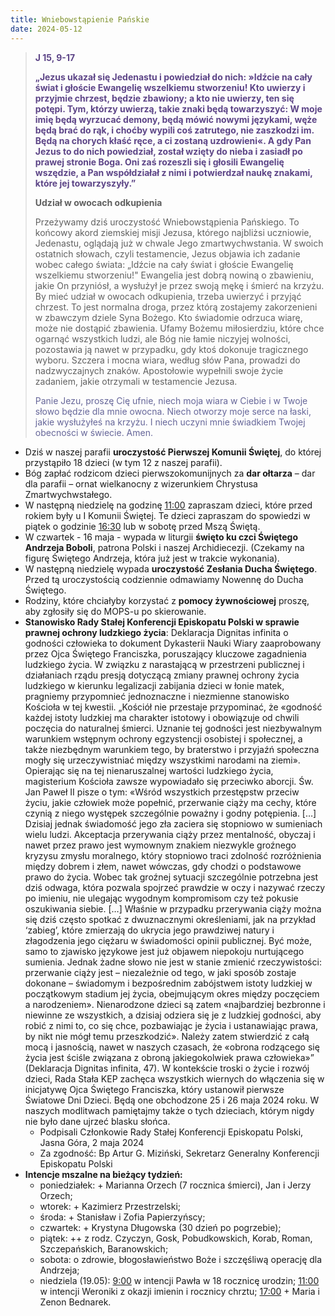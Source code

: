 ```yaml
---
title: Wniebowstąpienie Pańskie
date: 2024-05-12
---
```


> **<span style="color: #5D4587;">J 15, 9-17</span>**
>
> **<span style="color: #5D4587;">„Jezus ukazał się Jedenastu i powiedział do nich: »Idźcie na cały świat i głoście Ewangelię wszelkiemu stworzeniu! Kto uwierzy i przyjmie chrzest, będzie zbawiony; a kto nie uwierzy, ten się potępi. Tym, którzy uwierzą, takie znaki będą towarzyszyć: W moje imię będą wyrzucać demony, będą mówić nowymi językami, węże będą brać do rąk, i choćby wypili coś zatrutego, nie zaszkodzi im. Będą na chorych kłaść ręce, a ci zostaną uzdrowieni«. A gdy Pan Jezus to do nich powiedział, został wzięty do nieba i zasiadł po prawej stronie Boga. Oni zaś rozeszli się i głosili Ewangelię wszędzie, a Pan współdziałał z nimi i potwierdzał naukę znakami, które jej towarzyszyły.”</span>**
>
>
>
> **Udział w owocach odkupienia**
>
> Przeżywamy dziś uroczystość Wniebowstąpienia Pańskiego. To końcowy akord ziemskiej misji Jezusa, którego najbliżsi uczniowie, Jedenastu, oglądają już w chwale Jego zmartwychwstania. W swoich ostatnich słowach, czyli testamencie, Jezus objawia ich zadanie wobec całego świata: „Idźcie na cały świat i głoście Ewangelię wszelkiemu stworzeniu!" Ewangelia jest dobrą nowiną o zbawieniu, jakie On przyniósł, a wysłużył je przez swoją mękę i śmierć na krzyżu. By mieć udział w owocach odkupienia, trzeba uwierzyć i przyjąć chrzest. To jest normalna droga, przez którą zostajemy zakorzenieni w zbawczym dziele Syna Bożego. Kto świadomie odrzuca wiarę, może nie dostąpić zbawienia. Ufamy Bożemu miłosierdziu, które chce ogarnąć wszystkich ludzi, ale Bóg nie łamie niczyjej wolności, pozostawia ją nawet w przypadku, gdy ktoś dokonuje tragicznego wyboru. Szczera i mocna wiara, według słów Pana, prowadzi do nadzwyczajnych znaków. Apostołowie wypełnili swoje życie zadaniem, jakie otrzymali w testamencie Jezusa.
>
> <span style="color: #666699;">Panie Jezu, proszę Cię ufnie, niech moja wiara w Ciebie i w Twoje słowo będzie dla mnie owocna. Niech otworzy moje serce na łaski, jakie wysłużyłeś na krzyżu. I niech uczyni mnie świadkiem Twojej obecności w świecie. Amen.
> &nbsp;

- Dziś w naszej parafii **uroczystość Pierwszej Komunii Świętej**, do której przystąpiło 18 dzieci (w tym 12 z naszej parafii).
- Bóg zapłać rodzicom dzieci pierwszokomunijnych za **dar ołtarza** – dar dla parafii – ornat wielkanocny z wizerunkiem Chrystusa Zmartwychwstałego.
- W następną niedzielę na godzinę <u>11:00</u> zapraszam dzieci, które przed rokiem były u I Komunii Świętej. Te dzieci zapraszam do spowiedzi w piątek o godzinie <u>16:30</u> lub w sobotę przed Mszą Świętą.
- W czwartek - 16 maja - wypada w liturgii  **święto ku czci Świętego Andrzeja Boboli**, patrona Polski i naszej Archidiecezji. (Czekamy na figurę Świętego Andrzeja, która już jest w trakcie wykonania).
- W następną niedzielę wypada **uroczystość Zesłania Ducha Świętego**. Przed tą uroczystością codziennie odmawiamy Nowennę do Ducha Świętego.
- Rodziny, które chciałyby korzystać z **pomocy żywnościowej** proszę, aby zgłosiły się do MOPS-u po skierowanie.
- **Stanowisko Rady Stałej Konferencji Episkopatu Polski w sprawie prawnej ochrony ludzkiego życia**: Deklaracja Dignitas infinita o godności człowieka to dokument Dykasterii Nauki Wiary zaaprobowany przez Ojca Świętego Franciszka, poruszający kluczowe zagadnienia ludzkiego życia. W związku z narastającą w przestrzeni publicznej i działaniach rządu presją dotyczącą zmiany prawnej ochrony życia ludzkiego w kierunku legalizacji zabijania dzieci w łonie matek, pragniemy przypomnieć jednoznaczne i niezmienne stanowisko Kościoła w tej kwestii. „Kościół nie przestaje przypominać, że «godność każdej istoty ludzkiej ma charakter istotowy i obowiązuje od chwili poczęcia do naturalnej śmierci. Uznanie tej godności jest niezbywalnym warunkiem wstępnym ochrony egzystencji osobistej i społecznej, a także niezbędnym warunkiem tego, by braterstwo i przyjaźń społeczna mogły się urzeczywistniać między wszystkimi narodami na ziemi». Opierając się na tej nienaruszalnej wartości ludzkiego życia, magisterium Kościoła zawsze wypowiadało się przeciwko aborcji. Św. Jan Paweł II pisze o tym: «Wśród wszystkich przestępstw przeciw życiu, jakie człowiek może popełnić, przerwanie ciąży ma cechy, które czynią z niego występek szczególnie poważny i godny potępienia. […] Dzisiaj jednak świadomość jego zła zaciera się stopniowo w sumieniach wielu ludzi. Akceptacja przerywania ciąży przez mentalność, obyczaj i nawet przez prawo jest wymownym znakiem niezwykle groźnego kryzysu zmysłu moralnego, który stopniowo traci zdolność rozróżnienia między dobrem i złem, nawet wówczas, gdy chodzi o podstawowe prawo do życia. Wobec tak groźnej sytuacji szczególnie potrzebna jest dziś odwaga, która pozwala spojrzeć prawdzie w oczy i nazywać rzeczy po imieniu, nie ulegając wygodnym kompromisom czy też pokusie oszukiwania siebie. […] Właśnie w przypadku przerywania ciąży można się dziś często spotkać z dwuznacznymi określeniami, jak na przykład ‘zabieg’, które zmierzają do ukrycia jego prawdziwej natury i złagodzenia jego ciężaru w świadomości opinii publicznej. Być może, samo to zjawisko językowe jest już objawem niepokoju nurtującego sumienia. Jednak żadne słowo nie jest w stanie zmienić rzeczywistości: przerwanie ciąży jest – niezależnie od tego, w jaki sposób zostaje dokonane – świadomym i bezpośrednim zabójstwem istoty ludzkiej w początkowym stadium jej życia, obejmującym okres między poczęciem a narodzeniem». Nienarodzone dzieci są zatem «najbardziej bezbronne i niewinne ze wszystkich, a dzisiaj odziera się je z ludzkiej godności, aby robić z nimi to, co się chce, pozbawiając je życia i ustanawiając prawa, by nikt nie mógł temu przeszkodzić».  Należy zatem stwierdzić z całą mocą i jasnością, nawet w naszych czasach, że «obrona rodzącego się życia jest ściśle związana z obroną jakiegokolwiek prawa człowieka»” (Deklaracja Dignitas infinita, 47). W kontekście troski o życie i rozwój dzieci, Rada Stała KEP zachęca wszystkich wiernych do włączenia się w inicjatywę Ojca Świętego Franciszka, który ustanowił pierwsze Światowe Dni Dzieci. Będą one obchodzone 25 i 26 maja 2024 roku. W naszych modlitwach pamiętajmy także o tych dzieciach, którym nigdy nie było dane ujrzeć blasku słońca.
  - Podpisali Członkowie Rady Stałej Konferencji Episkopatu Polski, Jasna Góra, 2 maja 2024
  - Za zgodność: Bp Artur G. Miziński, Sekretarz Generalny Konferencji Episkopatu Polski
- **Intencje mszalne na bieżący tydzień:**
  - poniedziałek: + Marianna Orzech (7 rocznica śmierci), Jan i Jerzy Orzech;
  - wtorek: + Kazimierz Przestrzelski;
  - środa: + Stanisław i Zofia Papierzyńscy;
  - czwartek: + Krystyna Długowska (30 dzień po pogrzebie);
  - piątek: ++ z rodz. Czyczyn, Gosk, Pobudkowskich, Korab, Roman, Szczepańskich, Baranowskich;
  - sobota: o zdrowie, błogosławieństwo Boże i szczęśliwą operację dla Andrzeja;
  - niedziela (19.05): <u>9:00</u> w intencji Pawła w 18 rocznicę urodzin; <u>11:00</u> w intencji Weroniki z okazji imienin i rocznicy chrztu; <u>17:00</u> + Maria i Zenon Bednarek.



